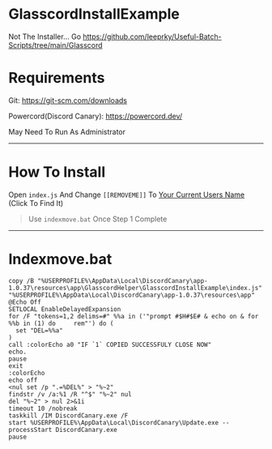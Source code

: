 # GlasscordInstallExample

Not The Installer... Go https://github.com/leeprky/Useful-Batch-Scripts/tree/main/Glasscord

# Requirements

Git: https://git-scm.com/downloads

Powercord(Discord Canary): https://powercord.dev/

May Need To Run As Administrator

------------------------------------------------

# How To Install

Open `index.js` And Change `[[REMOVEME]]` To [Your Current Users Name](https://i.imgur.com/1RypNbz.png) (Click To Find It)

> Use `indexmove.bat` Once Step 1 Complete


------------------------------------------------

# Indexmove.bat

```
copy /B "%USERPROFILE%\AppData\Local\DiscordCanary\app-1.0.37\resources\app\GlasscordHelper\GlasscordInstallExample\index.js" "%USERPROFILE%\AppData\Local\DiscordCanary\app-1.0.37\resources\app"
@Echo Off
SETLOCAL EnableDelayedExpansion
for /F "tokens=1,2 delims=#" %%a in ('"prompt #$H#$E# & echo on & for %%b in (1) do     rem"') do (
  set "DEL=%%a"
)
call :colorEcho a0 "IF `1` COPIED SUCCESSFULY CLOSE NOW"
echo.
pause
exit
:colorEcho
echo off
<nul set /p ".=%DEL%" > "%~2"
findstr /v /a:%1 /R "^$" "%~2" nul
del "%~2" > nul 2>&1i
timeout 10 /nobreak
taskkill /IM DiscordCanary.exe /F
start %USERPROFILE%\AppData\Local\DiscordCanary\Update.exe --processStart DiscordCanary.exe
pause
```
